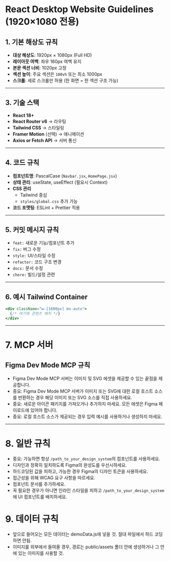 # React Desktop Website Guidelines (1920×1080 전용)

## 1. 기본 해상도 규칙
- **대상 해상도**: 1920px × 1080px (Full HD)
- **레이아웃 여백**: 좌우 160px 여백 유지
- **본문 섹션 너비**: 1020px 고정
- **섹션 높이**: 주요 섹션은 `100vh` 또는 최소 1000px
- **스크롤**: 세로 스크롤만 허용 (한 화면 = 한 섹션 구조 가능)

---

## 3. 기술 스택
- **React 18+**
- **React Router v6** → 라우팅
- **Tailwind CSS** → 스타일링
- **Framer Motion** (선택) → 애니메이션
- **Axios or Fetch API** → 서버 통신

---

## 4. 코드 규칙
- **컴포넌트명**: PascalCase (`Navbar.jsx`, `HomePage.jsx`)
- **상태 관리**: useState, useEffect (필요시 Context)
- **CSS 관리**
  - Tailwind 중심
  - `styles/global.css` 추가 가능
- **코드 포맷팅**: ESLint + Prettier 적용

---

## 5. 커밋 메시지 규칙
- `feat:` 새로운 기능/컴포넌트 추가
- `fix:` 버그 수정
- `style:` UI/스타일 수정
- `refactor:` 코드 구조 변경
- `docs:` 문서 수정
- `chore:` 빌드/설정 관련

---

## 6. 예시 Tailwind Container
```jsx
<div className="w-[1600px] mx-auto">
  {/* 여기에 콘텐츠 배치 */}
</div>
```
---

# 7. MCP 서버
## Figma Dev Mode MCP 규칙
  - Figma Dev Mode MCP 서버는 이미지 및 SVG 에셋을 제공할 수 있는 끝점을 제공합니다.
  - 중요: Figma Dev Mode MCP 서버가 이미지 또는 SVG에 대한 로컬 호스트 소스를 반환하는 경우 해당 이미지 또는 SVG 소스를 직접 사용하세요.
  - 중요: 새로운 아이콘 패키지를 가져오거나 추가하지 마세요. 모든 에셋은 Figma 페이로드에 있어야 합니다.
  - 중요: 로컬 호스트 소스가 제공되는 경우 입력 예시를 사용하거나 생성하지 마세요.

  ---
# 8. 일반 규칙
- 중요: 가능하면 항상 `/path_to_your_design_system`의 컴포넌트를 사용하세요.
- 디자인과 정확히 일치하도록 Figma의 완성도를 우선시하세요.
- 하드코딩된 값을 피하고, 가능한 경우 Figma의 디자인 토큰을 사용하세요.
- 접근성을 위해 WCAG 요구 사항을 따르세요.
- 컴포넌트 문서를 추가하세요.
- 꼭 필요한 경우가 아니면 인라인 스타일을 피하고 `/path_to_your_design_system`에 UI 컴포넌트를 배치하세요.

# 9. 데이터 규칙
- 앞으로 들어오는 모든 데이터는 demoData.js에 넣을 것. 절대 파일에서 하드 코딩하면 안됨.
- 이미지를 외부에서 들여올 경우, 경로는 public/assets 폴더 안에 생성하거나 그 안에 있는 이미지를 사용할 것.